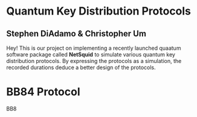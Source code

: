 # Quantum Key Distribution Protocols
## Stephen DiAdamo & Christopher Um

Hey! This is our project on implementing a recently launched quaatum software package called **NetSquid** to simulate various quantum key distribution protocols. By expressing the protocols as a simulation, the recorded durations deduce a better design of the protocols.
# BB84 Protocol

BB8
